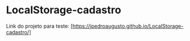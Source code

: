 # LocalStorage-cadastro

 Link do projeto para teste: [https://jpedroaugusto.github.io/LocalStorage-cadastro/]
